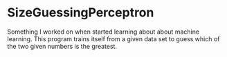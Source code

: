 # SizeGuessingPerceptron
Something I worked on when started learning about about machine learning. This program trains itself from a given data set to guess which of the two given numbers is the greatest. 
